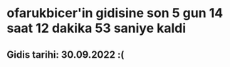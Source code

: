 # ofarukbicer'in gidisine son 5 gun 14 saat 12 dakika 53 saniye kaldi

## Gidis tarihi: 30.09.2022 :(